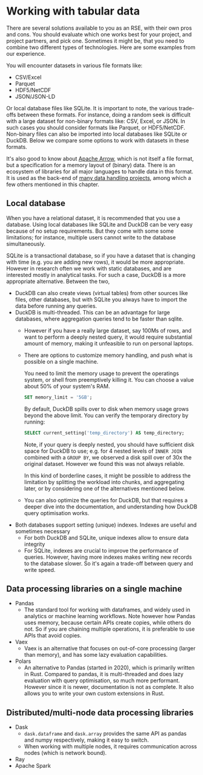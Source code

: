 # Working with tabular data

There are several solutions available to you as an RSE, with their own pros and cons.  You should evaluate which one works best for your project, and project partners, and pick one.  Sometimes it might be, that you need to combine two different types of technologies.  Here are some examples from our experience.

You will encounter datasets in various file formats like:
- CSV/Excel
- Parquet
- HDF5/NetCDF
- JSON/JSON-LD

Or local database files like SQLite.  It is important to note, the various trade-offs between these formats.  For instance, doing a random seek is difficult with a large dataset for non-binary formats like: CSV, Excel, or JSON.  In such cases you should consider formats like Parquet, or HDF5/NetCDF.  Non-binary files can also be imported into local databases like SQLite or DuckDB.  Below we compare some options to work with datasets in these formats.

It's also good to know about [Apache Arrow](https://arrow.apache.org), which is not itself a file format, but a specification for a memory layout of (binary) data.
There is an ecosystem of libraries for all major languages to handle data in this format.
It is used as the back-end of [many data handling projects](https://arrow.apache.org/powered_by/), among which a few others mentioned in this chapter.

## Local database

When you have a relational dataset, it is recommended that you use a database.  Using local databases like SQLite and DuckDB can be very easy because of no setup requirements. But they come with some some limitations; for instance, multiple users cannot write to the database simultaneously.

SQLite is a transactional database, so if you have a dataset that is changing with time (e.g. you are adding new rows), it would be more appropriate.  However in research often we work with static databases, and are interested mostly in analytical tasks.  For such a case, DuckDB is a more appropriate alternative.  Between the two,
- DuckDB can also create views (virtual tables) from other sources like files, other databases, but with SQLite you always have to import the data before running any queries.
- DuckDB is multi-threaded. This can be an advantage for large databases, where aggregation queries tend to be faster than sqlite.
   - However if you have a really large dataset, say 100Ms of rows, and want to perform a deeply nested query, it would require substantial amount of memory, making it unfeasible to run on personal laptops.
   - There are options to customize memory handling, and push what is possible on a single machine.

     You need to limit the memory usage to prevent the operatings system, or shell from preemptively killing it.  You can choose a value about 50% of your system's RAM.
	 ```sql
	 SET memory_limit = '5GB';
	 ```
	 By default, DuckDB spills over to disk when memory usage grows beyond the above limit.  You can verify the temporary directory by running:
	 ```sql
	 SELECT current_setting('temp_directory') AS temp_directory;
	 ```
	 Note, if your query is deeply nested, you should have sufficient disk space for DuckDB to use; e.g. for 4 nested levels of `INNER JOIN` combined with a `GROUP BY`, we observed a disk spill over of 30x the original dataset.  However we found this was not always reliable.

	 In this kind of borderline cases, it might be possible to address the limitation by splitting the workload into chunks, and aggregating later, or by considering one of the alternatives mentioned below.
   - You can also optimize the queries for DuckDB, but that requires a deeper dive into the documentation, and understanding how DuckDB query optimisation works.
- Both databases support setting (unique) indexes. Indexes are useful and sometimes necessary
   - For both DuckDB and SQLite, unique indexes allow to ensure data integrity
   - For SQLite, indexes are crucial to improve the performance of queries. However, having more indexes makes writing new records to the database slower. So it's again a trade-off between query and write speed.

## Data processing libraries on a single machine
- Pandas
   - The standard tool for working with dataframes, and widely used in analytics or machine learning workflows.  Note however how Pandas uses memory, because certain APIs create copies, while others do not.  So if you are chaining multiple operations, it is preferable to use APIs that avoid copies.
- Vaex
  - Vaex is an alternative that focuses on out-of-core processing (larger than memory), and has some lazy evaluation capabilities.
- Polars
   - An alternative to Pandas (started in 2020), which is primarily written in Rust.  Compared to pandas, it is multi-threaded and does lazy evaluation with query optimisation, so much more performant.  However since it is newer, documentation is not as complete.  It also allows you to write your own custom extensions in Rust.

## Distributed/multi-node data processing libraries
- Dask
   - `dask.dataframe` and `dask.array` provides the same API as pandas and numpy respectively, making it easy to switch.
   - When working with multiple nodes, it requires communication across nodes (which is network bound).
- Ray
- Apache Spark
